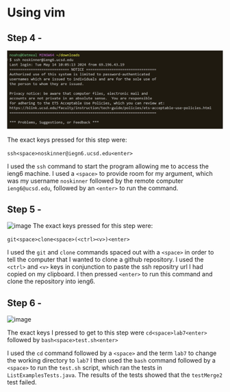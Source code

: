 # Using vim

## Step 4 - 

![image](lr4-1.png)

The exact keys pressed for this step were:

`ssh<space>noskinner@iegn6.ucsd.edu<enter>`

I used the `ssh` command to start the program allowing me to access the ieng6 machine. I used a `<space>` to provide room for my argument, 
which was my username `noskinner` followed by the remote computer `ieng6@ucsd.edu`, followed by an `<enter>` to run the command.

## Step 5 - 

![image](lr4-2)
The exact keys pressed for this step were:

`git<space>clone<space>(<ctrl><v>)<enter>`

I used the `git` and `clone` commands spaced out with a `<space>` in order to tell the computer that I wanted to clone a github repository.
I used the `<ctrl>` and `<v>` keys in conjunction to paste the ssh repositry url I had copied on my clipboard. 
I then pressed `<enter>` to run this command and clone the repository into ieng6.

## Step 6 - 

![image](lr4-3)

The exact keys I pressed to get to this step were `cd<space>lab7<enter>` followed by `bash<space>test.sh<enter>`

I used the `cd` command followed by a `<space>` and the term `lab7` to change the working directory to `lab7`
I then used the `bash` command followed by a `<space>` to run the `test.sh` script, which ran the tests in `ListExamplesTests.java`.
The results of the tests showed that the `testMerge2` test failed.

